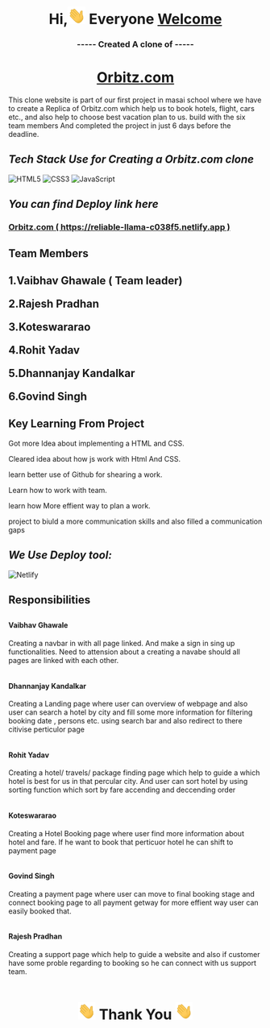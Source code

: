 
<h1 align="center"> Hi,<img style="width: 35px;" src="https://raw.githubusercontent.com/ABSphreak/ABSphreak/master/gifs/Hi.gif" alt=""> Everyone <a href="https://reliable-llama-c038f5.netlify.app/" target="_blank"> Welcome </a></h1>
<h3 align="center" >-----  Created A clone of  -----</h3>
<h1 align="center"><a href="https://reliable-llama-c038f5.netlify.app/" target="_blank"> Orbitz.com</a></h1>

<p>
This clone website is part of our first project in masai school where we have to create a Replica of Orbitz.com which help us to book hotels, flight, cars etc., 
and also help to choose best vacation plan to us. build with the six team members And completed the project in just 6 days before the deadline.
</p>

<h2 align="left"><i>Tech Stack Use for Creating a Orbitz.com clone</i></h2>
<div align="left">
<img alt="HTML5" src="https://img.shields.io/badge/html5-%23E34F26.svg?style=for-the-badge&logo=html5&logoColor=white"/>
<img alt="CSS3" src="https://img.shields.io/badge/css3-%231572B6.svg?style=for-the-badge&logo=css3&logoColor=white"/> 
<img alt="JavaScript" src="https://img.shields.io/badge/javascript-%23323330.svg?style=for-the-badge&logo=javascript&logoColor=%23F7DF1E"/>
</div>

<h2 align="left"><i>You can find Deploy link here</i></h2>
<h3 align="left"><a href="https://reliable-llama-c038f5.netlify.app/" target="_blank"> Orbitz.com ( https://reliable-llama-c038f5.netlify.app )</a></h3>


<h2>Team Members<h2>
<p>1.Vaibhav Ghawale ( Team leader)</p>
<p>2.Rajesh Pradhan </p>
<p>3.Koteswararao</p>
<p>4.Rohit Yadav </p>
<p>5.Dhannanjay Kandalkar </p>
<p>6.Govind Singh</p>


<h2>Key Learning From Project</h2>
<p>Got more Idea about implementing a HTML and CSS.</p>
<p>Cleared idea about how js work with Html And CSS.</p>
<p>learn better use of Github for shearing a work.</p>
<p>Learn how to work with team.</p>
<p>learn how More effient way to plan a work.</p>
<p>project to biuld a more communication skills and also filled a communication gaps</p>

<h2 align="left"><i> We Use Deploy tool:</i></h2>
<div align="left">
  <img alt="Netlify" src="https://img.shields.io/badge/Netlify-00C7B7?style=for-the-badge&logo=netlify&logoColor=white"/>
</div>
<h2>Responsibilities<h2>
<h4>Vaibhav Ghawale </h4>
<p>Creating a navbar in with all page linked. And make a sign in sing up functionalities. Need to attension about a creating a navabe should all pages are linked with each other.</p>
 <div style="display: grid; grid-template-columns: repeat(2,1fr); gap:20px" >

  <img style="width: 100%;" src="https://github.com/thecodervaibhav/Orbitz.com-clone/blob/main/src/2.png" alt="">
  <img style="width: 100%;" src="https://github.com/thecodervaibhav/Orbitz.com-clone/blob/main/src/3.png" alt="">
 </div>

<h4>Dhannanjay Kandalkar </h4>
<p> Creating a Landing page where user can overview of webpage and also user can search a hotel by city and fill some more information for filtering booking date , persons etc. using search bar and also redirect to there citivise perticulor page </p>
 <div style="display: grid; grid-template-columns: repeat(2,1fr); gap:20px " >
  <img style="width: 100%;" src="https://github.com/thecodervaibhav/Orbitz.com-clone/blob/main/src/4.png" alt="">
  <img style="width: 100%;" src="https://github.com/thecodervaibhav/Orbitz.com-clone/blob/main/src/5.png" alt="">

 </div>


<h4>Rohit Yadav </h4>
<p> Creating a hotel/ travels/ package finding page which help to guide a which hotel is best for us in that percular city. And user can sort hotel by using sorting function which sort by fare accending and deccending order </p>
 <div style="display: grid; grid-template-columns: repeat(2,1fr); gap:20px " >
  <img style="width: 100%;" src="https://github.com/thecodervaibhav/Orbitz.com-clone/blob/main/src/7.png" alt="">
  <img style="width: 100%;" src="https://github.com/thecodervaibhav/Orbitz.com-clone/blob/main/src/8.png" alt="">

 </div>

<h4>Koteswararao</h4>
<p> Creating a Hotel Booking page where user find more information about hotel and fare. If he want to book that perticuor hotel he can shift to payment page </p>
 <div style="display: grid; grid-template-columns: repeat(2,1fr); gap:20px " >
  <img style="width: 100%;" src="https://github.com/thecodervaibhav/Orbitz.com-clone/blob/main/src/10.png" alt="">
  <img style="width: 100%;" src="https://github.com/thecodervaibhav/Orbitz.com-clone/blob/main/src/11.png" alt="">

 </div>
<h4>Govind Singh</h4>
<p> Creating a payment page where user can move to final booking stage and connect booking page to all payment getway for more effient way user can easily booked that. </p>
 <div style="display: grid; grid-template-columns: repeat(2,1fr);gap:20px " >
  <img style="width: 100%;" src="https://github.com/thecodervaibhav/Orbitz.com-clone/blob/main/src/13.png" alt="">
  <img style="width: 100%;" src="https://github.com/thecodervaibhav/Orbitz.com-clone/blob/main/src/14.png" alt="">

 </div>
<h4>Rajesh Pradhan </h4>
<p> Creating a support page which help to guide a website and also if customer have some proble regarding to booking so he can connect with us support team.</p>
 <div style="display: grid; grid-template-columns: repeat(2,1fr);gap:20px " >
  <img style="width: 100%;" src="https://github.com/thecodervaibhav/Orbitz.com-clone/blob/main/src/16.png" alt="">
  <img style="width: 100%;" src="https://github.com/thecodervaibhav/Orbitz.com-clone/blob/main/src/17.png" alt="">

 </div>

<h1 align="center"> <img style="width: 35px;" src="https://raw.githubusercontent.com/ABSphreak/ABSphreak/master/gifs/Hi.gif" alt=""> Thank You <img style="width: 35px;" src="https://raw.githubusercontent.com/ABSphreak/ABSphreak/master/gifs/Hi.gif" alt=""> <a href="https://reliable-llama-c038f5.netlify.app/" target="_blank"> </a></h1>
